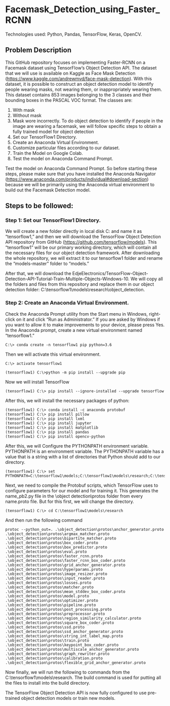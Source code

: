 # Facemask_Detection_using_Faster_RCNN
Technologies used: Python, Pandas, TensorFlow, Keras, OpenCV.

## Problem Description
This GitHub repository focuses on implementing Faster-RCNN on a Facemask dataset using TensorFlow’s Object Detection API.
The dataset that we will use is available on Kaggle as Face Mask Detection (https://www.kaggle.com/andrewmvd/face-mask-detection). With this dataset, it is possible to construct an object detection model to identify people wearing masks, not wearing them, or inappropriately wearing them. This dataset contains 853 images belonging to the 3 classes and their bounding boxes in the PASCAL VOC format. The classes are:
  1. With mask
  2. Without mask
  3. Mask wore incorrectly.
To do object detection to identify if people in the image are wearing a facemask, we will follow specific steps to obtain a fully trained model for object detection
  1. Set our TensorFlow1 Directory.
  2. Create an Anaconda Virtual Environment.
  3. Customize particular files according to our dataset.
  4. Train the Model on Google Colab.
  5. Test the model on Anaconda Command Prompt.
 
Test the model on Anaconda Command Prompt.
So before starting these steps, please make sure that you have installed the Anaconda Navigator (https://www.anaconda.com/products/individual#download-section) because we will be primarily using the Anaconda virtual environment to build out the Facemask Detection model. 

## Steps to be followed:

### Step 1: Set our TensorFlow1 Directory.
We will create a new folder directly in local disk C: and name it as “tensorflow1,” and then we will download the TensorFlow Object Detection API repository from GitHub (https://github.com/tensorflow/models). This “tensorflow1” will be our primary working directory, which will contain all the necessary files for our object detection framework.
After downloading the whole repository, we will extract it to our tensorflow1 folder and rename the “models-master” folder to “models.”

After that, we will download the EdjeElectronics/TensorFlow-Object-Detection-API-Tutorial-Train-Multiple-Objects-Windows-10. We will copy all the folders and files from this repository and replace them in our object detection folder: C:\tensorflow1\models\research\object_detection. 

### Step 2: Create an Anaconda Virtual Environment.
Check the Anaconda Prompt utility from the Start menu in Windows, right-click on it and click “Run as Administrator.” 
If you are asked by Windows if you want to allow it to make improvements to your device, please press Yes.
In the Anaconda prompt, create a new virtual environment named “tensorflow1.”

```
C:\> conda create -n tensorflow1 pip python=3.6
```

Then we will activate this virtual environment.

```
C:\> activate tensorflow1
```

```
(tensorflow1) C:\>python -m pip install --upgrade pip
```

Now we will install TensorFlow

```
(tensorflow1) C:\> pip install --ignore-installed --upgrade tensorflow
```

After this, we will install the necessary packages of python:

```
(tensorflow1) C:\> conda install -c anaconda protobuf
(tensorflow1) C:\> pip install pillow
(tensorflow1) C:\> pip install lxml
(tensorflow1) C:\> pip install jupyter
(tensorflow1) C:\> pip install matplotlib
(tensorflow1) C:\> pip install pandas
(tensorflow1) C:\> pip install opencv-python
```

After this, we will Configure the PYTHONPATH environment variable. PYTHONPATH is an environment variable. The PYTHONPATH variable has a value that is a string with a list of directories that Python should add to our directory.

```
(tensorflow1) C:\> set PYTHONPATH=C:\tensorflow1\models;C:\tensorflow1\models\research;C:\tensorflow1\models\research\slim
```
 Next, we need to compile the Protobuf scripts, which TensorFlow uses to configure parameters for our model and for training it. This generates the name_pb2.py file in the \object detection\protos folder from every name.proto file. But for this first, we will change the directory.
 
 ```
 (tensorflow1) C:\> cd C:\tensorflow1\models\research
 ```
 
 And then run the following command
 
 ```
 protoc --python_out=. .\object_detection\protos\anchor_generator.proto .\object_detection\protos\argmax_matcher.proto .\object_detection\protos\bipartite_matcher.proto .\object_detection\protos\box_coder.proto .\object_detection\protos\box_predictor.proto .\object_detection\protos\eval.proto .\object_detection\protos\faster_rcnn.proto .\object_detection\protos\faster_rcnn_box_coder.proto .\object_detection\protos\grid_anchor_generator.proto .\object_detection\protos\hyperparams.proto .\object_detection\protos\image_resizer.proto .\object_detection\protos\input_reader.proto .\object_detection\protos\losses.proto .\object_detection\protos\matcher.proto .\object_detection\protos\mean_stddev_box_coder.proto .\object_detection\protos\model.proto .\object_detection\protos\optimizer.proto .\object_detection\protos\pipeline.proto .\object_detection\protos\post_processing.proto .\object_detection\protos\preprocessor.proto .\object_detection\protos\region_similarity_calculator.proto .\object_detection\protos\square_box_coder.proto .\object_detection\protos\ssd.proto .\object_detection\protos\ssd_anchor_generator.proto .\object_detection\protos\string_int_label_map.proto .\object_detection\protos\train.proto .\object_detection\protos\keypoint_box_coder.proto .\object_detection\protos\multiscale_anchor_generator.proto .\object_detection\protos\graph_rewriter.proto .\object_detection\protos\calibration.proto .\object_detection\protos\flexible_grid_anchor_generator.proto
 ```
 
 Now finally, we will run the following to commands from the C:\tensorflow1\models\research.  The build command is used for putting all the files to install into the build directory.
 
 The TensorFlow Object Detection API is now fully configured to use pre-trained object detection models or train new models.
